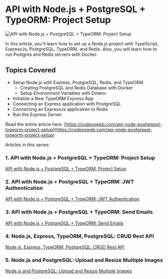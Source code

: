 # API with Node.js + PostgreSQL + TypeORM: Project Setup

![API with Node.js + PostgreSQL + TypeORM: Project Setup](https://codevoweb.com/wp-content/uploads/2022/05/API-with-Node.js-PostgreSQL-TypeORM-Project-Setup.webp)

In this article, you'll learn how to set up a Node.js project with TypeScript, ExpressJs, PostgreSQL, TypeORM, and Redis. Also, you will learn how to run Postgres and Redis servers with Docker.

## Topics Covered

- Setup Node.js with Express, PostgreSQL, Redis, and TypeORM
    - Creating PostgreSQL and Redis Database with Docker
    - Setup Environment Variables with Dotenv
- Initialize a New TypeORM Express App
- Connecting an Express application with PostgreSQL
- Connecting an ExpressJs application to Redis
- Run the Express Server

Read the entire article here: [https://codevoweb.com/api-node-postgresql-typeorm-project-setup](https://codevoweb.com/api-node-postgresql-typeorm-project-setup)

Articles in this series:

### 1. API with Node.js + PostgreSQL + TypeORM: Project Setup

[API with Node.js + PostgreSQL + TypeORM: Project Setup](https://codevoweb.com/api-node-postgresql-typeorm-project-setup)

### 2. API with Node.js + PostgreSQL + TypeORM: JWT Authentication

[API with Node.js + PostgreSQL + TypeORM: JWT Authentication](https://codevoweb.com/api-node-postgresql-typeorm-jwt-authentication)

### 3. API with Node.js + PostgreSQL + TypeORM: Send Emails

[API with Node.js + PostgreSQL + TypeORM: Send Emails](https://codevoweb.com/api-node-postgresql-typeorm-send-emails)

### 4. Node.js, Express, TypeORM, PostgreSQL: CRUD Rest API

[Node.js, Express, TypeORM, PostgreSQL: CRUD Rest API](https://codevoweb.com/node-express-typeorm-postgresql-rest-api)

### 5. Node.js and PostgreSQL: Upload and Resize Multiple Images

[Node.js and PostgreSQL: Upload and Resize Multiple Images](https://codevoweb.com/node-postgresql-upload-resize-multiple-images)
